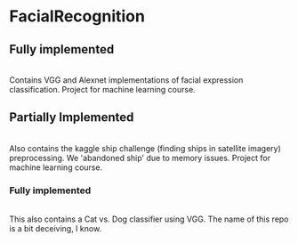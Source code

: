 # FacialRecognition

<h2>Fully implemented</h2> <br />
Contains VGG and Alexnet implementations of facial expression classification. Project for machine learning course.
<br />

<h2>Partially Implemented</h2> <br />
Also contains the kaggle ship challenge (finding ships in satellite imagery) preprocessing. We 'abandoned ship' due to memory issues. Project for machine learning course.
<br />

<h3>Fully implemented</h3> <br />
This also contains a Cat vs. Dog classifier using VGG. The name of this repo is a bit deceiving, I know.
